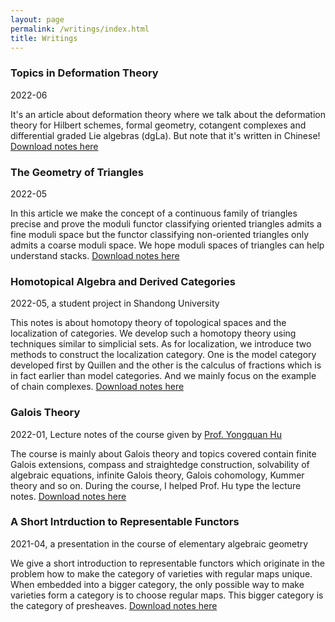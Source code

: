 ```yaml
---
layout: page
permalink: /writings/index.html
title: Writings
---
```


### Topics in Deformation Theory
2022-06

It's an article about deformation theory where we talk about the deformation theory for Hilbert schemes, formal geometry, cotangent complexes and differential graded Lie algebras (dgLa). But note that it's written in Chinese! [Download notes here](https://yining2001.github.io/file/2022-06-notes-1.pdf)

### The Geometry of Triangles
2022-05

In this article we make the concept of a continuous family of triangles precise and prove the moduli functor classifying oriented triangles admits a fine moduli space but the functor classifying non-oriented triangles only admits a coarse moduli space. We hope moduli spaces of triangles can help understand stacks. [Download notes here](https://yining2001.github.io/file/2022-05-notes-2.pdf)

### Homotopical Algebra and Derived Categories
2022-05, a student project in Shandong University

This notes is about homotopy theory of topological spaces and the localization of categories. We develop such a homotopy theory using techniques similar to simplicial sets. As for localization, we introduce two methods to construct the localization category. One is the model category developed first by Quillen and the other is the calculus of fractions which is in fact earlier than model categories. And we mainly focus on the example of chain complexes. [Download notes here](https://yining2001.github.io/file/2022-05-notes-1.pdf)

### Galois Theory
2022-01, Lecture notes of the course given by [Prof. Yongquan Hu](http://www.mcm.ac.cn/faculty/huyongquan/201509/t20150909_306981.html)

The course is mainly about Galois theory and topics covered contain finite Galois extensions, compass and straightedge construction, solvability of algebraic equations, infinite Galois theory, Galois cohomology, Kummer theory and so on. During the course, I helped Prof. Hu type the lecture notes. [Download notes here](https://yining2001.github.io/file/2022-01-notes-1.pdf)

### A Short Intrduction to Representable Functors
2021-04, a presentation in the course of elementary algebraic geometry

We give a short introduction to representable functors which originate in the problem how to make the category of varieties with regular maps unique. When embedded into a bigger category, the only possible way to make varieties form a category is to choose regular maps. This bigger category is the category of presheaves. [Download notes here](https://yining2001.github.io/file/2021-04-notes-1.pdf)
